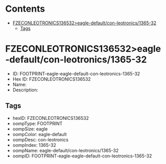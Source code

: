 



Contents
========

* [FZECONLEOTRONICS136532>eagle-default/con-leotronics/1365-32](#fzeconleotronics136532eagle-defaultcon-leotronics1365-32)
	* [Tags](#tags)

# FZECONLEOTRONICS136532>eagle-default/con-leotronics/1365-32

- ID: FOOTPRINT-eagle-eagle-default-con-leotronics-1365-32
- Hex ID: FZECONLEOTRONICS136532
- Name: 
- Description: 

## Tags

- hexID: FZECONLEOTRONICS136532
- oompType: FOOTPRINT
- oompSize: eagle
- oompColor: eagle-default
- oompDesc: con-leotronics
- oompIndex: 1365-32
- oompName: eagle-default/con-leotronics/1365-32
- oompID: FOOTPRINT-eagle-eagle-default-con-leotronics-1365-32
